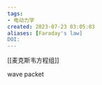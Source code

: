 ```yaml
---
tags: 
- 电动力学
created: 2023-07-23 03:05:03
aliases: [Faraday's law]
DOI: 
---
```


[[麦克斯韦方程组]]

wave packet


